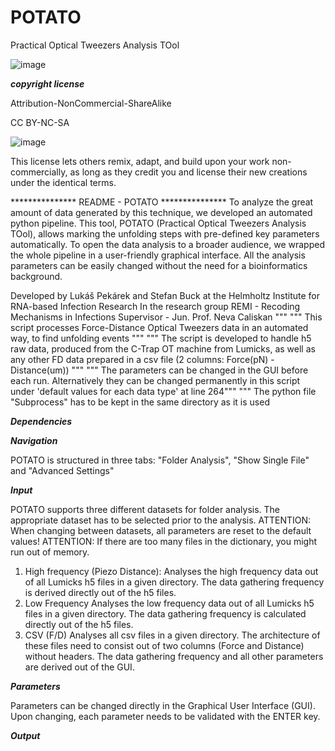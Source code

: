 # POTATO
Practical Optical Tweezers Analysis TOol

![image](https://user-images.githubusercontent.com/59534208/116917246-af18d980-ac4e-11eb-99fe-b86c5fce546a.png)

***copyright license***

Attribution-NonCommercial-ShareAlike

CC BY-NC-SA

![image](https://user-images.githubusercontent.com/59534208/141326328-f8ba55ef-3f27-43a0-ae4b-be74df46e57f.png)

This license lets others remix, adapt, and build upon your work non-commercially, as long as they credit you and license their new creations under the identical terms.




*************** README - POTATO ***************
To analyze the great amount of data generated by this technique, we developed an automated python pipeline. This tool, POTATO (Practical Optical Tweezers Analysis TOol), allows marking the unfolding steps with pre-defined key parameters automatically. To open the data analysis to a broader audience, we wrapped the whole pipeline in a user-friendly graphical interface. All the analysis parameters can be easily changed without the need for a bioinformatics background. 

Developed by Lukáš Pekárek and Stefan Buck at the Helmholtz Institute for RNA-based Infection Research
    In the research group REMI - Recoding Mechanisms in Infections
    Supervisor - Jun. Prof. Neva Caliskan """
""" This script processes Force-Distance Optical Tweezers data in an automated way, to find unfolding events """
""" The script is developed to handle h5 raw data, produced from the C-Trap OT machine from Lumicks,
    as well as any other FD data prepared in a csv file (2 columns: Force(pN) - Distance(um)) """
""" The parameters can be changed in the GUI before each run.
    Alternatively they can be changed permanently in this script under 'default values for each data type' at line 264"""
""" The python file "Subprocess" has to be kept in the same directory as it is used

***Dependencies***


***Navigation***

POTATO is structured in three tabs: "Folder Analysis", "Show Single File" and "Advanced Settings"


***Input***

POTATO supports three different datasets for folder analysis.
The appropriate dataset has to be selected prior to the analysis.
ATTENTION: When changing between datasets, all parameters are reset to the default values!
ATTENTION: If there are too many files in the dictionary, you might run out of memory.

1) High frequency (Piezo Distance):
      Analyses the high frequency data out of all Lumicks h5 files in a given directory.
      The data gathering frequency is derived directly out of the h5 files.
2) Low Frequency
      Analyses the low frequency data out of all Lumicks h5 files in a given directory.
      The data gathering frequency is calculated directly out of the h5 files.
3) CSV (F/D)
      Analyses all csv files in a given directory.
      The architecture of these files need to consist out of two columns (Force and Distance) without headers.
      The data gathering frequency and all other parameters are derived out of the GUI.


***Parameters***

Parameters can be changed directly in the Graphical User Interface (GUI).
Upon changing, each parameter needs to be validated with the ENTER key.


***Output***
